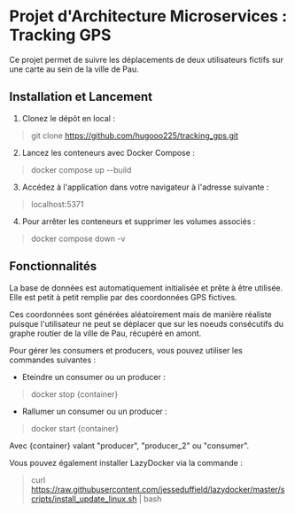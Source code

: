 # Projet d'Architecture Microservices : Tracking GPS

Ce projet permet de suivre les déplacements de deux utilisateurs fictifs sur une carte au sein de la ville de Pau. 

## Installation et Lancement

1. Clonez le dépôt en local :

> git clone https://github.com/hugooo225/tracking_gps.git

2. Lancez les conteneurs avec Docker Compose :

> docker compose up --build

3. Accédez à l'application dans votre navigateur à l'adresse suivante :

> localhost:5371

4. Pour arrêter les conteneurs et supprimer les volumes associés :

> docker compose down -v

## Fonctionnalités

La base de données est automatiquement initialisée et prête à être utilisée. Elle est petit à petit remplie par des coordonnées GPS fictives. 

Ces coordonnées sont générées aléatoirement mais de manière réaliste puisque l'utilisateur ne peut se déplacer que sur les noeuds consécutifs du graphe routier de la ville de Pau, récupéré en amont.  

Pour gérer les consumers et producers, vous pouvez utiliser les commandes suivantes : 

- Eteindre un consumer ou un producer :

> docker stop {container}

- Rallumer un consumer ou un producer :

> docker start {container}

Avec {container} valant "producer", "producer_2" ou "consumer". 

Vous pouvez également installer LazyDocker via la commande : 

> curl https://raw.githubusercontent.com/jesseduffield/lazydocker/master/scripts/install_update_linux.sh | bash
